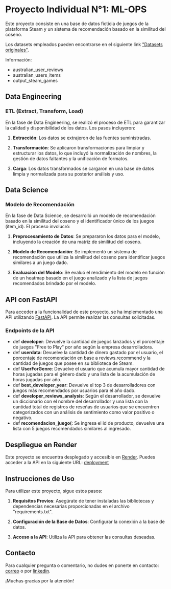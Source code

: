 # Proyecto Individual N°1: ML-OPS

Este proyecto consiste en una base de datos ficticia de juegos de la plataforma Steam y un sistema de recomendación basado en la similitud del coseno.

Los datasets empleados pueden encontrarse en el siguiente link ["Datasets originales"](https://drive.google.com/drive/folders/1HqBG2-sUkz_R3h1dZU5F2uAzpRn7BSpj).

Información:

- australian_user_reviews
- australian_users_items
- output_steam_games

## Data Engineering

### ETL (Extract, Transform, Load)

En la fase de Data Engineering, se realizó el proceso de ETL para garantizar la calidad y disponibilidad de los datos. Los pasos incluyeron:

1. **Extracción**: Los datos se extrajeron de las fuentes suministradas.

2. **Transformación**: Se aplicaron transformaciones para limpiar y estructurar los datos, lo que incluyó la normalización de nombres, la gestión de datos faltantes y la unificación de formatos.

3. **Carga**: Los datos transformados se cargaron en una base de datos limpia y normalizada para su posterior análisis y uso.

## Data Science

### Modelo de Recomendación

En la fase de Data Science, se desarrolló un modelo de recomendación basado en la similitud del coseno y el identificador único de los juegos (item_id). El proceso involucró:

1. **Preprocesamiento de Datos**: Se prepararon los datos para el modelo, incluyendo la creación de una matriz de similitud del coseno.

2. **Modelo de Recomendación**: Se implementó un sistema de recomendación que utiliza la similitud del coseno para identificar juegos similares a un juego dado.

3. **Evaluación del Modelo**: Se evaluó el rendimiento del modelo en función de un heatmap basado en el juego analizado y la lista de juegos recomendados brindado por el modelo.

## API con FastAPI

Para acceder a la funcionalidad de este proyecto, se ha implementado una API utilizando [FastAPI](https://fastapi.tiangolo.com/). La API permite realizar las consultas solicitadas.

### Endpoints de la API

+ def **developer**: Devuelve la cantidad de juegos lanzados y el porcentaje de juegos "Free to Play" por año según la empresa desarrolladora.
+ def **userdata**: Devuelve la cantidad de dinero gastado por el usuario, el porcentaje de recomendación en base a reviews.recommend y la cantidad de juegos que posee en su biblioteca de Steam.
+ def **UserForGenre**: Devuelve el usuario que acumula mayor cantidad de horas jugadas para el género dado y una lista de la acumulación de horas jugadas por año.
+ def **best_developer_year**: Devuelve el top 3 de desarrolladores con juegos más recomendados por usuarios para el año dado.
+ def **developer_reviews_analysis**: Según el desarrollador, se devuelve un diccionario con el nombre del desarrollador y una lista con la cantidad total de registros de reseñas
   de usuarios que se encuentren categorizados con un análisis de sentimiento como valor positivo o negativo.
+ def **recomendacion_juego(**: Se ingresa el id de producto, devuelve una lista con 5 juegos recomendados similares al ingresado.

## Despliegue en Render

Este proyecto se encuentra desplegado y accesible en [Render](https://render.com/). Puedes acceder a la API en la siguiente URL: 
[deployment](https://deploy-mlop.onrender.com/docs)

## Instrucciones de Uso

Para utilizar este proyecto, sigue estos pasos:

1. **Requisitos Previos**: Asegúrate de tener instaladas las bibliotecas y dependencias necesarias proporcionadas en el archivo "requirements.txt".

2. **Configuración de la Base de Datos**: Configurar la conexión a la base de datos.

3. **Acceso a la API**: Utiliza la API para obtener las consultas deseadas.

## Contacto

Para cualquier pregunta o comentario, no dudes en ponerte en contacto: [correo](mailto:tu_correo@ejemplo.com) 
o por [linkedin](https://www.linkedin.com/in/m-alejandro-garcia-soto-a35680212/).

¡Muchas gracias por la atención!

